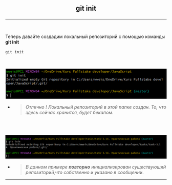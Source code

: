 ## <p style='text-align:center'>git init</p>
---
<br>

Теперь давайте создадим локальный репозиторий с помощью команды **git init**
```brash=
git init
```
<br>

![git init ok](git.init.ok.PNG)

- >_Отлично ! Локальный репозиторий в этой папке создан. То, что здесь сейчас хранится, будет бекапом_.

<br>
<br>

![git init](git.init.PNG)

- >_В данном примере ***повторно*** инициализирован существующий репозиторий,что собственно и указано в сообщении_.

---
